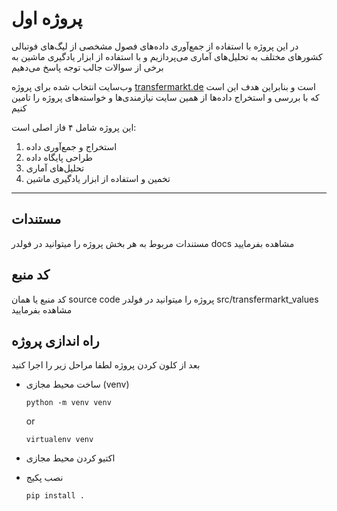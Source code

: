 # پروژه اول

در این پروژه با استفاده از جمع‌آوری داده‌های فصول مشخصی از لیگ‌های فوتبالی کشورهای مختلف به تحلیل‌های آماری می‌پردازیم و با استفاده از ابزار یادگیری ماشین به برخی از سوالات جالب توجه پاسخ می‌دهیم

وب‌سایت انتخاب شده برای پروژه  [transfermarkt.de](https://www.transfermarkt.de/)  است و بنابراین هدف این است که با بررسی و استخراج داده‌ها از همین سایت نیازمندی‌ها و خواسته‌های پروژه را تامین کنیم

این پروژه شامل ۴ فاز اصلی است:
1.  استخراج و جمع‌آوری داده
2.  طراحی پایگاه داده
3.  تحلیل‌های آماری
4.  تخمین و استفاده از ابزار یادگیری ماشین

---

## مستندات
مستندات مربوط به هر بخش پروژه را میتوانید در فولدر docs مشاهده بفرمایید

## کد منبع
کد منبع یا همان source code پروژه را میتوانید در فولدر src/transfermarkt_values مشاهده بفرمایید

## راه اندازی پروژه
بعد از کلون کردن پروژه لطفا مراحل زیر را اجرا کنید

- ساخت محیط مجازی (venv)

    ```shell
    python -m venv venv
    ```
    or

    ```shell
    virtualenv venv
    ```
- اکتیو کردن محیط مجازی
- نصب پکیج
    ```shell
    pip install .
    ```